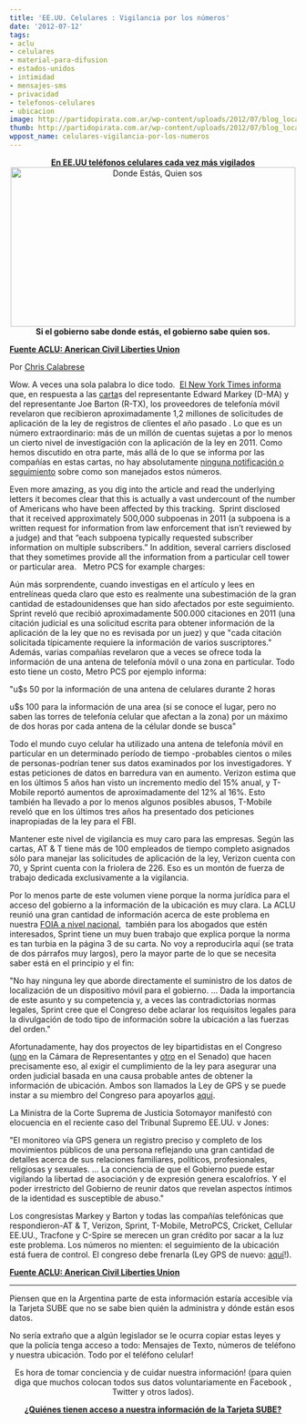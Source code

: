 ```yaml
---
title: 'EE.UU. Celulares : Vigilancia por los números'
date: '2012-07-12'
tags:
- aclu
- celulares
- material-para-difusion
- estados-unidos
- intimidad
- mensajes-sms
- privacidad
- telefonos-celulares
- ubicacion
image: http://partidopirata.com.ar/wp-content/uploads/2012/07/blog_locationtrackingnew2.jpg
thumb: http://partidopirata.com.ar/wp-content/uploads/2012/07/blog_locationtrackingnew2-150x150.jpg
wppost_name: celulares-vigilancia-por-los-numeros
---
```


<p style="text-align: center;"><strong><a href="http://partidopirata.com.ar/5202/ee-uu-los-telefonos-celulares-estan-siendo-vigilados-mas-que-nunca">En EE.UU teléfonos celulares cada vez más vigilados</a></strong><a href="http://partidopirata.com.ar/wp-content/uploads/2012/07/blog_locationtrackingnew2.jpg"><img class="aligncenter size-full wp-image-5211" title="blog_locationtrackingnew2" src="http://partidopirata.com.ar/wp-content/uploads/2012/07/blog_locationtrackingnew2.jpg" alt="Donde Estás, Quien sos" width="500" height="280" /></a><strong>Si el gobierno sabe donde estás, el gobierno sabe quien sos.</strong></p>
<strong><a href="http://www.aclu.org/blog/technology-and-liberty-national-security/mobile-phone-surveillance-numbers" target="_blank">Fuente ACLU: Anerican Civil Liberties Union</a></strong>

Por <a href="http://www.aclu.org/blog/author/chris-calabrese">Chris Calabrese</a>

Wow. A veces una sola palabra lo dice todo.  <a href="http://www.nytimes.com/2012/07/09/us/cell-carriers-see-uptick-in-requests-to-aid-surveillance.html" target="_blank">El New York Times informa</a> que, en respuesta a las <a href="http://markey.house.gov/content/letters-mobile-carriers-reagrding-use-cell-phone-tracking-law-enforcement">carta</a>s del representante Edward Markey (D-MA) y del representante Joe Barton (R-TX), los proveedores de telefonía móvil revelaron que recibieron aproximadamente 1,2 millones de solicitudes de aplicación de la ley de registros de clientes el año pasado . Lo que es un número extraordinario: más de un millón de cuentas sujetas a por lo menos un cierto nivel de investigación con la aplicación de la ley en 2011. Como hemos discutido en otra parte, más allá de lo que se informa por las compañías en estas cartas, no hay absolutamente <a href="http://www.aclu.org/blog/technology-and-liberty-national-security/doj-ducks-oversight-location-tracking" target="_blank">ninguna notificación o seguimiento</a> sobre como son manejados estos números.

Even more amazing, as you dig into the article and read the underlying letters it becomes clear that this is actually a vast undercount of the number of Americans who have been affected by this tracking.  Sprint disclosed that it received approximately 500,000 subpoenas in 2011 (a subpoena is a written request for information from law enforcement that isn’t reviewed by a judge) and that “each subpoena typically requested subscriber information on multiple subscribers.” In addition, several carriers disclosed that they sometimes provide all the information from a particular cell tower or particular area.   Metro PCS for example charges:

Aún más sorprendente, cuando investigas en el artículo y lees en entrelíneas queda claro que esto es realmente una subestimación de la gran cantidad de estadounidenses que han sido afectados por este seguimiento. Sprint reveló que recibió aproximadamente 500.000 citaciones en 2011 (una citación judicial es una solicitud escrita para obtener información de la aplicación de la ley que no es revisada por un juez) y que "cada citación solicitada típicamente requiere la información de varios suscriptores." Además, varias compañías revelaron que a veces se ofrece toda la información de una antena de telefonía móvil o una zona en particular. Todo esto tiene un costo, Metro PCS por ejemplo informa:

"u$s 50 por la información de una antena de celulares durante 2 horas

u$s 100 para la información de una area (si se conoce el lugar, pero no saben las torres de telefonía celular que afectan a la zona) por un máximo de dos horas por cada antena de la célular donde se busca"

Todo el mundo cuyo celular ha utilizado una antena de telefonía móvil en particular en un determinado período de tiempo -probables cientos o miles de personas-podrían tener sus datos examinados por los investigadores. Y estas peticiones de datos en barredura van en aumento. Verizon estima que en los últimos 5 años han visto un incremento medio del 15% anual, y T-Mobile reportó aumentos de aproximadamente del 12% al 16%. Esto también ha llevado a por lo menos algunos posibles abusos, T-Mobile reveló que en los últimos tres años ha presentado dos peticiones inapropiadas de la ley para el FBI.
<div>

Mantener este nivel de vigilancia es muy caro para las empresas. Según las cartas, AT &amp; T tiene más de 100 empleados de tiempo completo asignados sólo para manejar las solicitudes de aplicación de la ley, Verizon cuenta con 70, y Sprint cuenta con la friolera de 226. Eso es un montón de fuerza de trabajo dedicada exclusivamente a la vigilancia.

</div>
Por lo menos parte de este volumen viene porque la norma jurídica para el acceso del gobierno a la información de la ubicación es muy clara. La ACLU reunió una gran cantidad de información acerca de este problema en nuestra <a href="http://www.aclu.org/protecting-civil-liberties-digital-age/cell-phone-location-tracking-public-records-request" target="_blank">FOIA a nivel nacional</a>,  también para los abogados que estén interesados, Sprint tiene un muy buen trabajo que explica porque la norma es tan turbia en la página 3 de su carta. No voy a reproducirla aquí (se trata de dos párrafos muy largos), pero la mayor parte de lo que se necesita saber está en el principio y el fin:

"No hay ninguna ley que aborde directamente el suministro de los datos de localización de un dispositivo móvil para el gobierno. ... Dada la importancia de este asunto y su competencia y, a veces las contradictorias normas legales, Sprint cree que el Congreso debe aclarar los requisitos legales para la divulgación de todo tipo de información sobre la ubicación a las fuerzas del orden."

Afortunadamente, hay dos proyectos de ley bipartidistas en el Congreso (<a href="http://www.aclu.org/blog/technology-and-liberty/congress-today-testifying-support-geo-privacy" target="_blank">uno</a> en la Cámara de Representantes y <a href="http://www.aclu.org/blog/technology-and-liberty/location-privacy-anyone-sensing-theme-here" target="_blank">otro</a> en el Senado) que hacen precisamente eso, al exigir el cumplimiento de la ley para asegurar una orden judicial basada en una causa probable antes de obtener la información de ubicación. Ambos son llamados la Ley de GPS y se puede instar a su miembro del Congreso para apoyarlos <a href="https://ssl.capwiz.com/aclu/issues/alert/?alertid=61029581&amp;type=CO?s_src=UNW120001C00&amp;ms=web_GPS_ac" target="_blank">aqui</a>.

La Ministra de la Corte Suprema de Justicia Sotomayor manifestó con elocuencia en el reciente caso del Tribunal Supremo EE.UU. v Jones:

"El monitoreo vía GPS genera un registro preciso y completo de los movimientos públicos de una persona reflejando una gran cantidad de detalles acerca de sus relaciones familiares, políticos, profesionales, religiosas y sexuales. ... La conciencia de que el Gobierno puede estar vigilando la libertad de asociación y de expresión genera escalofríos. Y el poder irrestricto del Gobierno de reunir datos que revelan aspectos íntimos de la identidad es susceptible de abuso."

Los congresistas Markey y Barton y todas las compañías telefónicas que respondieron-AT &amp; T, Verizon, Sprint, T-Mobile, MetroPCS, Cricket, Cellular EE.UU., Tracfone y C-Spire se merecen un gran crédito por sacar a la luz este problema. Los números no mienten: el seguimiento de la ubicación está fuera de control. El congreso debe frenarla (Ley GPS de nuevo: <a href="https://ssl.capwiz.com/aclu/issues/alert/?alertid=61015681&amp;type=CO&amp;s_src=UNW120001C00&amp;ms=web_action_gpsact2_bor" target="_blank">aquí</a>!).

<strong><a href="http://www.aclu.org/blog/technology-and-liberty-national-security/mobile-phone-surveillance-numbers" target="_blank">Fuente ACLU: Anerican Civil Liberties Union</a></strong>

<hr />

Piensen que en la Argentina parte de esta información estaría accesible vía la Tarjeta SUBE que no se sabe bien quién la administra y dónde están esos datos.

No sería extraño que a algún legislador se le ocurra copiar estas leyes y que la policía tenga acceso a todo: Mensajes de Texto, números de teléfono y nuestra ubicación. Todo por el teléfono celular!
<p style="text-align: center;">Es hora de tomar conciencia y de cuidar nuestra información! (para quien diga que muchos colocan todos sus datos voluntariamente en Facebook , Twitter y otros lados).</p>
<p style="text-align: center;"><strong><a href="http://partidopirata.com.ar/5195/quienes-tienen-acceso-a-nuestra-informacion-de-la-tarjeta-sube">¿Quiénes tienen acceso a nuestra información de la Tarjeta SUBE?</a></strong></p>
